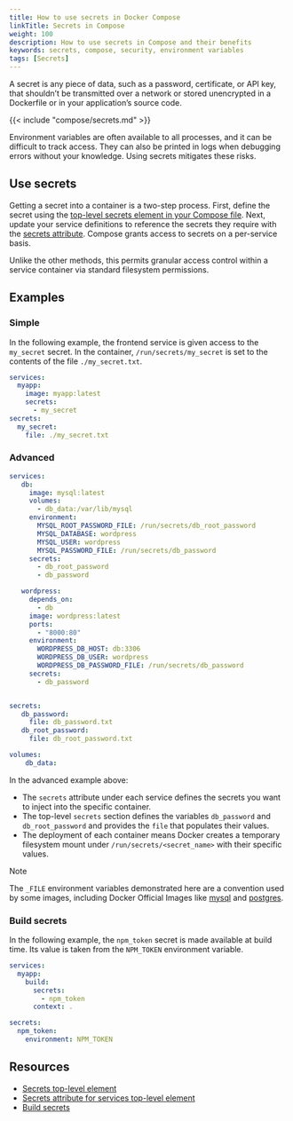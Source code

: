```yaml
---
title: How to use secrets in Docker Compose
linkTitle: Secrets in Compose
weight: 100
description: How to use secrets in Compose and their benefits
keywords: secrets, compose, security, environment variables
tags: [Secrets]
---
```


A secret is any piece of data, such as a password, certificate, or API key, that shouldn’t be transmitted over a network or stored unencrypted in a Dockerfile or in your application’s source code.

{{< include "compose/secrets.md" >}}

Environment variables are often available to all processes, and it can be difficult to track access. They can also be printed in logs when debugging errors without your knowledge. Using secrets mitigates these risks.

## Use secrets

Getting a secret into a container is a two-step process. First, define the secret using the [top-level secrets element in your Compose file](../../reference/compose-file/secrets.md). Next, update your service definitions to reference the secrets they require with the [secrets attribute](../../reference/compose-file/services.md#secrets). Compose grants access to secrets on a per-service basis.

Unlike the other methods, this permits granular access control within a service container via standard filesystem permissions.

## Examples

### Simple

In the following example, the frontend service is given access to the `my_secret` secret. In the container, `/run/secrets/my_secret` is set to the contents of the file `./my_secret.txt`.

```yaml
services:
  myapp:
    image: myapp:latest
    secrets:
      - my_secret
secrets:
  my_secret:
    file: ./my_secret.txt
```

### Advanced

```yaml
services:
   db:
     image: mysql:latest
     volumes:
       - db_data:/var/lib/mysql
     environment:
       MYSQL_ROOT_PASSWORD_FILE: /run/secrets/db_root_password
       MYSQL_DATABASE: wordpress
       MYSQL_USER: wordpress
       MYSQL_PASSWORD_FILE: /run/secrets/db_password
     secrets:
       - db_root_password
       - db_password

   wordpress:
     depends_on:
       - db
     image: wordpress:latest
     ports:
       - "8000:80"
     environment:
       WORDPRESS_DB_HOST: db:3306
       WORDPRESS_DB_USER: wordpress
       WORDPRESS_DB_PASSWORD_FILE: /run/secrets/db_password
     secrets:
       - db_password


secrets:
   db_password:
     file: db_password.txt
   db_root_password:
     file: db_root_password.txt

volumes:
    db_data:
```
In the advanced example above:

- The `secrets` attribute under each service defines the secrets you want to inject into the specific container.
- The top-level `secrets` section defines the variables `db_password` and `db_root_password` and provides the `file` that populates their values.
- The deployment of each container means Docker creates a temporary filesystem mount under `/run/secrets/<secret_name>` with their specific values.

> [!NOTE]
>
> The `_FILE` environment variables demonstrated here are a convention used by some images, including Docker Official Images like [mysql](https://hub.docker.com/_/mysql) and [postgres](https://hub.docker.com/_/postgres).

### Build secrets

In the following example, the `npm_token` secret is made available at build time. Its value is taken from the `NPM_TOKEN` environment variable.

```yaml
services:
  myapp:
    build:
      secrets:
        - npm_token
      context: .

secrets:
  npm_token:
    environment: NPM_TOKEN
```

## Resources

- [Secrets top-level element](../../reference/compose-file/secrets.md)
- [Secrets attribute for services top-level element](../../reference/compose-file/services.md#secrets)
- [Build secrets](https://docs.docker.com/build/building/secrets/)
